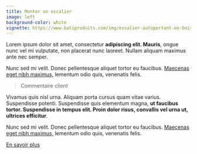 ```yaml
---
title: Monter un escalier
image: left
background-color: white
vignette: https://www.batiproduits.com/img/escalier-autoportant-en-bois-avec-marches-en-console-ego-zero-007748155-product_maxi.jpg
---
```


Lorem ipsum dolor sit amet, consectetur **adipiscing elit. Mauris**, ongue nunc vel mi vulputate, non placerat nunc laoreet. Nullam aliquam maximus ante nec semper. 

Nunc sed mi velit. Donec pellentesque aliquet tortor eu faucibus. [Maecenas eget nibh maximus,]("/index.php/amenagement-de-jardin") lementum odio quis, venenatis felis. 

> Commentaire client

Vivamus quis nisl urna. Aliquam porta cursus quam vitae varius. Suspendisse potenti. Suspendisse quis elementum magna,  **ut faucibus tortor. Suspendisse in tempus elit. Proin dolor risus, convallis vel urna ut, ultrices efficitur**.

Nunc sed mi velit. Donec pellentesque aliquet tortor eu faucibus. [Maecenas eget nibh maximus,]("/index.php/amenagement-de-jardin") lementum odio quis, venenatis felis. 

<a class="btn btn-primary" href="./Nos%20r%C3%A9alisations/01%20-%20Escaliers.html">En savoir plus</a>
